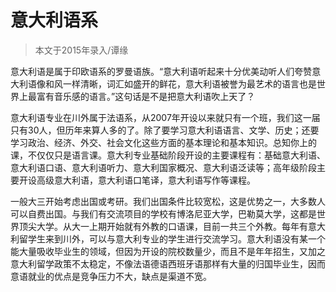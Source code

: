 
# 意大利语系  

> 本文于2015年录入/谭缘  

意大利语是属于印欧语系的罗曼语族。“意大利语听起来十分优美动听人们夸赞意大利语像和风一样清晰，词汇如盛开的鲜花，意大利语被誉为最艺术的语言也是世界上最富有音乐感的语言。”这句话是不是把意大利语吹上天了？

意大利语专业在川外属于法语系，从2007年开设以来就只有一个班，我们这一届只有30人，但历年来算人多的了。除了要学习意大利语语言、文学、历史；还要学习政治、经济、外交、社会文化这些方面的基本理论和基本知识。总知你上的课，不仅仅只是语言课。意大利专业基础阶段开设的主要课程有：基础意大利语、意大利语口语、意大利语听力、意大利国家概况、意大利语泛读等；高年级阶段主要开设高级意大利语，意大利语口笔译，意大利语写作等课程。

一般大三开始考虑出国或考研。我们出国条件比较宽松，这是优势之一，大多数人可以自费出国。与我们有交流项目的学校有博洛尼亚大学，巴勒莫大学，这都是世界顶尖大学。从大一上期开始就有外教的口语课，目前一共三个外教。每年有意大利留学生来到川外，可以与意大利专业的学生进行交流学习。意大利语没有某一个能大量吸收毕业生的领域，但因为开设的院校数量少，而且不是年年招生，又加之意大利留学政策不太稳定，不像法语德语西班牙语那样有大量的归国毕业生，因而意语就业的优点是竞争压力不大，缺点是渠道不宽。



